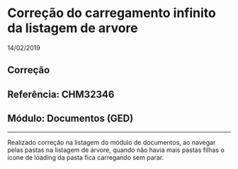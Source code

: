 # Correção do carregamento infinito da listagem de arvore
14/02/2019
## Correção
## Referência: CHM32346
## Módulo: Documentos (GED)
***

Realizado correção na listagem do módulo de documentos, ao navegar pelas pastas na listagem de árvore, quando não havia mais pastas filhas o ícone de loading da pasta fica carregando sem parar.